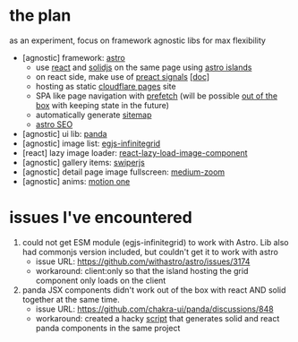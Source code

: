 # the plan

as an experiment, focus on framework agnostic libs for max flexibility
- [agnostic] framework: [astro](https://astro.build/) 
  - use [react](https://react.dev/) and [solidjs](https://www.solidjs.com/) on the same page using [astro islands](https://docs.astro.build/en/concepts/islands/)
  - on react side, make use of [preact signals](https://github.com/preactjs/signals/blob/main/packages/react/README.md#react-integration) [[doc]](https://preactjs.com/guide/v10/signals/)
  - hosting as static [cloudflare pages](https://pages.cloudflare.com/) site
  - SPA like page navigation with [prefetch](https://docs.astro.build/en/guides/integrations-guide/prefetch/) (will be possible [out of the box](https://github.com/withastro/roadmap/issues/532) with keeping state in the future)
  - automatically generate [sitemap](https://docs.astro.build/en/guides/integrations-guide/sitemap/)
  - [astro SEO](https://github.com/jonasmerlin/astro-seo#readme)
- [agnostic] ui lib: [panda](https://panda-css.com/)
- [agnostic] image list: [egjs-infinitegrid](https://naver.github.io/egjs-infinitegrid/)
- [react] lazy image loader: [react-lazy-load-image-component](https://github.com/Aljullu/react-lazy-load-image-component)
- [agnostic] gallery items: [swiperjs](https://swiperjs.com/)
- [agnostic] detail page image fullscreen: [medium-zoom](https://github.com/francoischalifour/medium-zoom#framework-integrations)
- [agnostic] anims: [motion one](https://motion.dev/)

# issues I've encountered
1. could not get ESM module (egjs-infinitegrid) to work with Astro. Lib also had commonjs version included, but couldn't get it to work with astro
    - issue URL: https://github.com/withastro/astro/issues/3174
    - workaround: client:only so that the island hosting the grid component only loads on the client
2. panda JSX components didn't work out of the box with react AND solid together at the same time.
    - issue URL: https://github.com/chakra-ui/panda/discussions/848
    - workaround: created a hacky [script](scripts/pandaCodegen.js) that generates solid and react panda components in the same project
